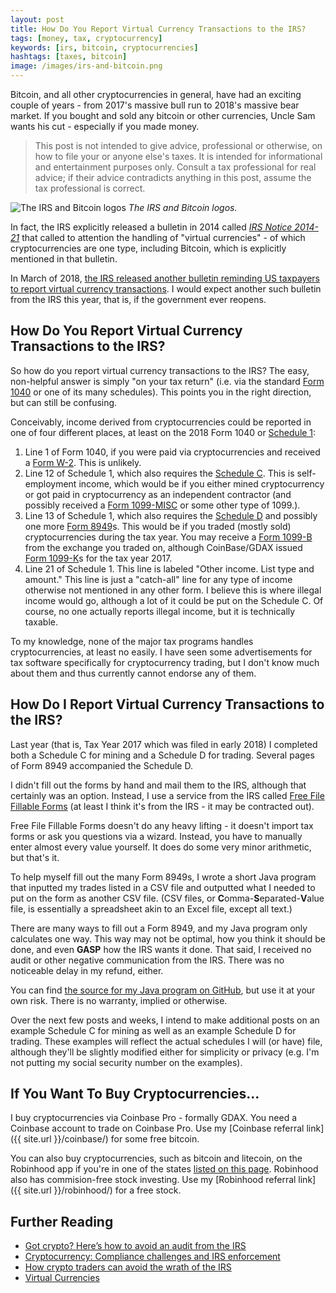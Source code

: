 ```yaml
---
layout: post
title: How Do You Report Virtual Currency Transactions to the IRS?
tags: [money, tax, cryptocurrency]
keywords: [irs, bitcoin, cryptocurrencies]
hashtags: [taxes, bitcoin]
image: /images/irs-and-bitcoin.png
---
```


Bitcoin, and all other cryptocurrencies in general, have had an exciting couple of years - from 2017's massive bull run to 2018's massive bear market. If you bought and sold any bitcoin or other currencies, Uncle Sam wants his cut - especially if you made money.

> This post is not intended to give advice, professional or otherwise, on how to file your or anyone else's taxes. It is intended for informational and entertainment purposes only. Consult a tax professional for real advice; if their advice contradicts anything in this post, assume the tax professional is correct.

![The IRS and Bitcoin logos](/images/irs-and-bitcoin.png)
*The IRS and Bitcoin logos.*

In fact, the IRS explicitly released a bulletin in 2014 called *[IRS Notice 2014-21](https://www.irs.gov/pub/irs-drop/n-14-21.pdf)* that called to attention the handling of "virtual currencies" - of which cryptocurrencies are one type, including Bitcoin, which is explicitly mentioned in that bulletin.

In March of 2018, [the IRS released another bulletin reminding US taxpayers to report virtual currency transactions](https://www.irs.gov/newsroom/irs-reminds-taxpayers-to-report-virtual-currency-transactions). I would expect another such bulletin from the IRS this year, that is, if the government ever reopens.

## How Do You Report Virtual Currency Transactions to the IRS?

So how do you report virtual currency transactions to the IRS? The easy, non-helpful answer is simply "on your tax return" (i.e. via the standard [Form 1040](https://www.irs.gov/forms-pubs/about-form-1040) or one of its many schedules). This points you in the right direction, but can still be confusing.

Conceivably, income derived from cryptocurrencies could be reported in one of four different places, at least on the 2018 Form 1040 or [Schedule 1](https://www.irs.gov/pub/irs-pdf/f1040s1.pdf):

1. Line 1 of Form 1040, if you were paid via cryptocurrencies and received a [Form W-2](https://www.irs.gov/forms-pubs/about-form-w-2). This is unlikely.
2. Line 12 of Schedule 1, which also requires the [Schedule C](https://www.irs.gov/forms-pubs/about-schedule-c-form-1040). This is self-employment income, which would be if you either mined cryptocurrency or got paid in cryptocurrency as an independent contractor (and possibly received a [Form 1099-MISC](https://www.irs.gov/forms-pubs/about-form-1099-misc) or some other type of 1099.).
3. Line 13 of Schedule 1, which also requires the [Schedule D](https://www.irs.gov/forms-pubs/about-schedule-d-form-1040) and possibly one more [Form 8949](https://www.irs.gov/forms-pubs/about-form-8949)s. This would be if you traded (mostly sold) cryptocurrencies during the tax year. You may receive a [Form 1099-B](https://www.irs.gov/forms-pubs/about-form-1099-b) from the exchange you traded on, although CoinBase/GDAX issued [Form 1099-K](https://www.irs.gov/forms-pubs/about-form-1099-k)s for the tax year 2017.
4. Line 21 of Schedule 1. This line is labeled "Other income. List type and amount." This line is just a "catch-all" line for any type of income otherwise not mentioned in any other form. I believe this is where illegal income would go, although a lot of it could be put on the Schedule C. Of course, no one actually reports illegal income, but it is technically taxable.

To my knowledge, none of the major tax programs handles cryptocurrencies, at least no easily. I have seen some advertisements for tax software specifically for cryptocurrency trading, but I don't know much about them and thus currently cannot endorse any of them.

## How Do I Report Virtual Currency Transactions to the IRS?

Last year (that is, Tax Year 2017 which was filed in early 2018) I completed both a Schedule C for mining and a Schedule D for trading. Several pages of Form 8949 accompanied the Schedule D.

I didn't fill out the forms by hand and mail them to the IRS, although that certainly was an option. Instead, I use a service from the IRS called [Free File Fillable Forms](https://www.irs.gov/filing/free-file-fillable-forms/free-file-fillable-forms-is-closed) (at least I think it's from the IRS - it may be contracted out).

Free File Fillable Forms doesn't do any heavy lifting - it doesn't import tax forms or ask you questions via a wizard. Instead, you have to manually enter almost every value yourself. It does do some very minor arithmetic, but that's it.

To help myself fill out the many Form 8949s, I wrote a short Java program that inputted my trades listed in a CSV file and outputted what I needed to put on the form as another CSV file. (CSV files, or **C**omma-**S**eparated-**V**alue file, is essentially a spreadsheet akin to an Excel file, except all text.)

There are many ways to fill out a Form 8949, and my Java program only calculates one way. This way may not be optimal, how you think it should be done, and even **GASP** how the IRS wants it done. That said, I received no audit or other negative communication from the IRS. There was no noticeable delay in my refund, either.

You can find [the source for my Java program on GitHub](https://github.com/hendrixjoseph/Form8949), but use it at your own risk. There is no warranty, implied or otherwise.

Over the next few posts and weeks, I intend to make additional posts on an example Schedule C for mining as well as an example Schedule D for trading. These examples will reflect the actual schedules I will (or have) file, although they'll be slightly modified either for simplicity or privacy (e.g. I'm not putting my social security number on the examples).

## If You Want To Buy Cryptocurrencies...

I buy cryptocurrencies via Coinbase Pro - formally GDAX. You need a Coinbase account to trade on Coinbase Pro. Use my [Coinbase referral link]({{ site.url }}/coinbase/) for some free bitcoin.

You can also buy cryptocurrencies, such as bitcoin and litecoin, on the Robinhood app if you're in one of the states [listed on this page](https://support.robinhood.com/hc/en-us/articles/360001284423-Free-Cryptocurrency-Investing). Robinhood also has commision-free stock investing. Use my [Robinhood referral link]({{ site.url }}/robinhood/) for a free stock.

## Further Reading

* [Got crypto? Here’s how to avoid an audit from the IRS](https://www.cnbc.com/2018/04/02/got-crypto-heres-how-to-avoid-an-audit-from-the-irs.html)
* [Cryptocurrency: Compliance challenges and IRS enforcement](https://www.thetaxadviser.com/issues/2018/oct/cryptocurrency-compliance-challenges-irs-enforcement.html)
* [How crypto traders can avoid the wrath of the IRS](https://hackernoon.com/how-crypto-traders-can-avoid-the-wrath-of-the-irs-2259567ef936)
* [Virtual Currencies](https://www.irs.gov/businesses/small-businesses-self-employed/virtual-currencies)
